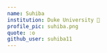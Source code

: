 ```yaml
---
name: Suhiba 
institution: Duke University 🚩 
profile_pic: suhiba.png 
quote: :o 
github_user: suhiba11
---
```

